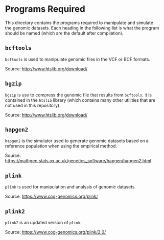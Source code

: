 # Programs Required

This directory contains the programs required to manipulate and simulate the genomic datasets. Each heading in the following list is what the program should be named (which are the default after compilation).

## `bcftools`

`bcftools` is used to manipulate genomic files in the VCF or BCF formats. 

Source: http://www.htslib.org/download/

## `bgzip`

`bgzip` is use to compress the genomic file that results from `bcftools`. It is contained in the `htslib` library (which contains many other utilities that are not used in this repository).

Source: http://www.htslib.org/download/

## `hapgen2`

`hapgen2` is the simulator used to generate genomic datasets based on a reference population when using the empirical method. 

Source: https://mathgen.stats.ox.ac.uk/genetics_software/hapgen/hapgen2.html

## `plink`

`plink` is used for manipulation and analysis of genomic datasets. 

Source: https://www.cog-genomics.org/plink/

## `plink2`

`plink2` is an updated version of `plink`. 

Source: https://www.cog-genomics.org/plink/2.0/

